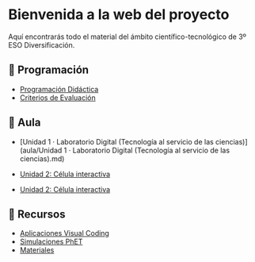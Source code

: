 # Bienvenida a la web del proyecto

Aquí encontrarás todo el material del ámbito científico-tecnológico de 3º ESO Diversificación.

## 📘 Programación
- [Programación Didáctica](programacion/programacion_didactica.md)
- [Criterios de Evaluación](programacion/criterios_evaluacion.md)

## 📗 Aula
- [Unidad 1 · Laboratorio Digital (Tecnología al servicio de las ciencias)](aula/Unidad 1 · Laboratorio Digital (Tecnología al servicio de las ciencias).md)
- [Unidad 2: Célula interactiva](aula/unidad2-celula_interactiva.md)

- [Unidad 2: Célula interactiva](aula/unidad2-celula_interactiva.md)

## 📂 Recursos
- [Aplicaciones Visual Coding](recursos/apps/README.md)
- [Simulaciones PhET](recursos/simulaciones/phET_enlaces.md)
- [Materiales](recursos/materiales/guia_visualcoding.md)
